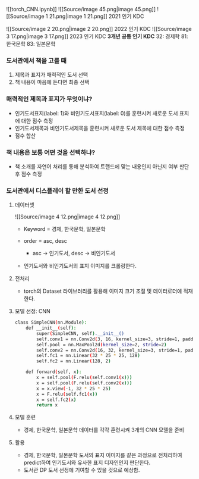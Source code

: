 ![[torch_CNN.ipynb]]
![[Source/image 45.png|image 45.png]]
![[Source/image 1 21.png|image 1 21.png]]
2021 인기 KDC
  
![[Source/image 2 20.png|image 2 20.png]]
2022 인기 KDC
![[Source/image 3 17.png|image 3 17.png]]
2023 인기 KDC
**3개년 공통 인기 KDC**
32: 경제학
81: 한국문학
83: 일본문학
  
### 도서관에서 책을 고를 때
1. 제목과 표지가 매력적인 도서 선택
2. 책 내용이 마음에 든다면 최종 선택
  
### 매력적인 제목과 표지가 무엇이냐?
- 인기도서표지(label: 1)와 비인기도서표지(label: 0)를 훈련시켜 새로운 도서 표지에 대한 점수 측정
- 인기도서제목과 비인기도서제목을 훈련시켜 새로운 도서 제목에 대한 점수 측정
- 점수 합산
  
### 책 내용은 보통 어떤 것을 선택하냐?
- 책 소개를 자연어 처리를 통해 분석하여 트랜드에 맞는 내용인지 아닌지 여부 판단 후 점수 측정
  
### 도서관에서 디스플레이 할 만한 도서 선정
  
1. 데이터셋
    
    ![[Source/image 4 12.png|image 4 12.png]]
    
    - Keyword = 경제, 한국문학, 일본문학
    - order = asc, desc
        
        - asc → 인기도서, desc → 비인기도서
        
          
        
    - 인기도서와 비인기도서의 표지 이미지를 크롤링한다.
  
1. 전처리
    
    - torch의 Dataset 라이브러리를 활용해 이미지 크기 조절 및 데이터로더에 적재한다.
    
      
    
2. 모델 선정: CNN
    
    ```Bash
    class SimpleCNN(nn.Module):
        def __init__(self):
            super(SimpleCNN, self).__init__()
            self.conv1 = nn.Conv2d(3, 16, kernel_size=3, stride=1, padding=1)
            self.pool = nn.MaxPool2d(kernel_size=2, stride=2)
            self.conv2 = nn.Conv2d(16, 32, kernel_size=3, stride=1, padding=1)
            self.fc1 = nn.Linear(32 * 25 * 25, 128)
            self.fc2 = nn.Linear(128, 2)
    
        def forward(self, x):
            x = self.pool(F.relu(self.conv1(x)))
            x = self.pool(F.relu(self.conv2(x)))
            x = x.view(-1, 32 * 25 * 25)
            x = F.relu(self.fc1(x))
            x = self.fc2(x)
            return x
    ```
    
      
    
3. 모델 훈련
    - 경제, 한국문학, 일본문학 데이터를 각각 훈련시켜 3개의 CNN 모델을 준비
  
1. 활용
    - 경제, 한국문학, 일본문학 도서의 표지 이미지를 같은 과정으로 전처리하여 predict하여 인기도서와 유사한 표지 디자인인지 판단한다.
    - 도서관 DP 도서 선정에 기여할 수 있을 것으로 예상함.